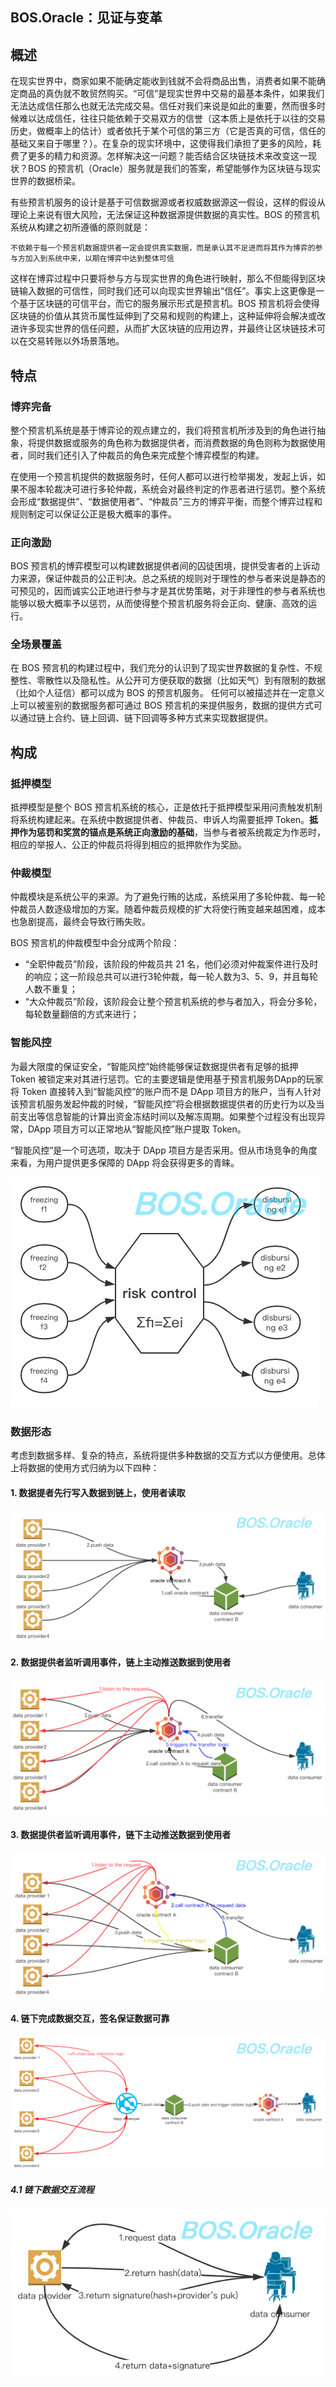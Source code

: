 BOS.Oracle：见证与变革
----------

## 概述

在现实世界中，商家如果不能确定能收到钱就不会将商品出售，消费者如果不能确定商品的真伪就不敢贸然购买。“可信”是现实世界中交易的最基本条件，如果我们无法达成信任那么也就无法完成交易。信任对我们来说是如此的重要，然而很多时候难以达成信任，往往只能依赖于交易双方的信誉（这本质上是依托于以往的交易历史，做概率上的估计）或者依托于某个可信的第三方（它是否真的可信，信任的基础又来自于哪里？）。在复杂的现实环境中，这使得我们承担了更多的风险，耗费了更多的精力和资源。怎样解决这一问题？能否结合区块链技术来改变这一现状？BOS 的预言机（Oracle）服务就是我们的答案，希望能够作为区块链与现实世界的数据桥梁。

有些预言机服务的设计是基于可信数据源或者权威数据源这一假设，这样的假设从理论上来说有很大风险，无法保证这种数据源提供数据的真实性。BOS 的预言机系统从构建之初所遵循的原则就是： 

    不依赖于每一个预言机数据提供者一定会提供真实数据，而是承认其不足进而将其作为博弈的参与方加入到系统中来，以期在博弈中达到整体可信

这样在博弈过程中只要将参与方与现实世界的角色进行映射，那么不但能得到区块链输入数据的可信性，同时我们还可以向现实世界输出“信任”。事实上这更像是一个基于区块链的可信平台，而它的服务展示形式是预言机。BOS 预言机将会使得区块链的价值从其货币属性延伸到了交易和规则的构建上，这种延伸将会解决或改进许多现实世界的信任问题，从而扩大区块链的应用边界，并最终让区块链技术可以在交易转账以外场景落地。

## 特点 
### 博弈完备

整个预言机系统是基于博弈论的观点建立的，我们将预言机所涉及到的角色进行抽象，将提供数据或服务的角色称为数据提供者，而消费数据的角色则称为数据使用者，同时我们还引入了仲裁员的角色来完成整个博弈模型的构建。

在使用一个预言机提供的数据服务时，任何人都可以进行检举揭发，发起上诉，如果不服本轮裁决可进行多轮仲裁，系统会对最终判定的作恶者进行惩罚。整个系统会形成“数据提供”、“数据使用者”、“仲裁员”三方的博弈平衡，而整个博弈过程和规则制定可以保证公正是极大概率的事件。

### 正向激励

BOS 预言机的博弈模型可以构建数据提供者间的囚徒困境，提供受害者的上诉动力来源，保证仲裁员的公正判决。总之系统的规则对于理性的参与者来说是静态的可预见的，因而诚实公正地进行参与才是其优势策略，对于非理性的参与者系统也能够以极大概率予以惩罚，从而使得整个预言机服务将会正向、健康、高效的运行。

### 全场景覆盖

在 BOS 预言机的构建过程中，我们充分的认识到了现实世界数据的复杂性、不规整性、零散性以及隐私性。从公开可方便获取的数据（比如天气）到有限制的数据（比如个人征信）都可以成为 BOS 的预言机服务。 任何可以被描述并在一定意义上可以被鉴别的数据服务都可通过 BOS 预言机的来提供服务，数据的提供方式可以通过链上合约、链上回调、链下回调等多种方式来实现数据提供。

## 构成
### 抵押模型

抵押模型是整个 BOS 预言机系统的核心，正是依托于抵押模型采用问责触发机制将系统构建起来。在系统中数据提供者、仲裁员、申诉人均需要抵押 Token。**抵押作为惩罚和奖赏的锚点是系统正向激励的基础**，当参与者被系统裁定为作恶时，相应的举报人、公正的仲裁员将得到相应的抵押款作为奖励。

### 仲裁模型

仲裁模块是系统公平的来源。为了避免行贿的达成，系统采用了多轮仲裁、每一轮仲裁员人数逐级增加的方案。随着仲裁员规模的扩大将使行贿变越来越困难，成本也急剧提高，最终会导致行贿失败。 

BOS 预言机的仲裁模型中会分成两个阶段：  

- “全职仲裁员”阶段，该阶段的仲裁员共 21 名，他们必须对仲裁案件进行及时的响应；这一阶段总共可以进行3轮仲裁，每一轮人数为3、5、9，并且每轮人数不重复；
- “大众仲裁员”阶段，该阶段会让整个预言机系统的参与者加入，将会分多轮，每轮数量翻倍的方式来进行；

### 智能风控

为最大限度的保证安全，“智能风控”始终能够保证数据提供者有足够的抵押 Token 被锁定来对其进行惩罚。它的主要逻辑是使用基于预言机服务DApp的玩家将 Token 直接转入到“智能风控”的账户而不是 DApp 项目方的账户，当有人针对该预言机服务发起仲裁的时候，“智能风控”将会根据数据提供者的历史行为以及当前支出等信息智能的计算出资金冻结时间以及解冻周期。如果整个过程没有出现异常，DApp 项目方可以正常地从“智能风控”账户提取 Token。

“智能风控”是一个可选项，取决于 DApp 项目方是否采用。但从市场竞争的角度来看，为用户提供更多保障的 DApp 将会获得更多的青睐。

![智能风控](res/bosoracle_risk_control.png)  


### 数据形态
考虑到数据多样、复杂的特点，系统将提供多种数据的交互方式以方便使用。总体上将数据的使用方式归纳为以下四种：

#### 1. 数据提者先行写入数据到链上，使用者读取

![数据提供1](res/bosoracle_df_table.jpg)  

#### 2. 数据提供者监听调用事件，链上主动推送数据到使用者

![数据提供2](res/bosoracle_df_listen_table.jpg)  

#### 3. 数据提供者监听调用事件，链下主动推送数据到使用者

![数据提供3](res/bosoracle_df_listen_offchain.png)  

#### 4. 链下完成数据交互，签名保证数据可靠

![数据提供4](res/bosoracle_df_offchain1.jpg)  

##### 4.1 链下数据交互流程

![数据提供5](res/bosoracle_df_offchain_detail.png)  
